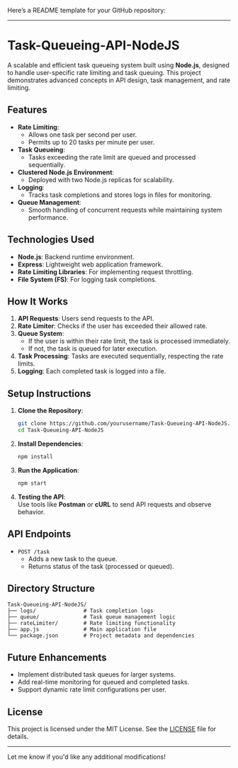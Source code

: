 Here’s a README template for your GitHub repository:  

---

# Task-Queueing-API-NodeJS  

A scalable and efficient task queueing system built using **Node.js**, designed to handle user-specific rate limiting and task queuing. This project demonstrates advanced concepts in API design, task management, and rate limiting.  

## Features  

- **Rate Limiting**:  
  - Allows one task per second per user.  
  - Permits up to 20 tasks per minute per user.  
- **Task Queueing**:  
  - Tasks exceeding the rate limit are queued and processed sequentially.  
- **Clustered Node.js Environment**:  
  - Deployed with two Node.js replicas for scalability.  
- **Logging**:  
  - Tracks task completions and stores logs in files for monitoring.  
- **Queue Management**:  
  - Smooth handling of concurrent requests while maintaining system performance.  

## Technologies Used  

- **Node.js**: Backend runtime environment.  
- **Express**: Lightweight web application framework.  
- **Rate Limiting Libraries**: For implementing request throttling.  
- **File System (FS)**: For logging task completions.  

## How It Works  

1. **API Requests**: Users send requests to the API.  
2. **Rate Limiter**: Checks if the user has exceeded their allowed rate.  
3. **Queue System**:  
   - If the user is within their rate limit, the task is processed immediately.  
   - If not, the task is queued for later execution.  
4. **Task Processing**: Tasks are executed sequentially, respecting the rate limits.  
5. **Logging**: Each completed task is logged into a file.  

## Setup Instructions  

1. **Clone the Repository**:  
   ```bash  
   git clone https://github.com/yourusername/Task-Queueing-API-NodeJS.git  
   cd Task-Queueing-API-NodeJS  
   ```  

2. **Install Dependencies**:  
   ```bash  
   npm install  
   ```  

3. **Run the Application**:  
   ```bash  
   npm start  
   ```  

4. **Testing the API**:  
   Use tools like **Postman** or **cURL** to send API requests and observe behavior.  

## API Endpoints  

- `POST /task`  
  - Adds a new task to the queue.  
  - Returns status of the task (processed or queued).  

## Directory Structure  

```plaintext  
Task-Queueing-API-NodeJS/  
├── logs/               # Task completion logs  
├── queue/              # Task queue management logic  
├── rateLimiter/        # Rate limiting functionality  
├── app.js              # Main application file  
└── package.json        # Project metadata and dependencies  
```  

## Future Enhancements  

- Implement distributed task queues for larger systems.  
- Add real-time monitoring for queued and completed tasks.  
- Support dynamic rate limit configurations per user.  



## License  

This project is licensed under the MIT License. See the [LICENSE](LICENSE) file for details.  

---

Let me know if you'd like any additional modifications!
